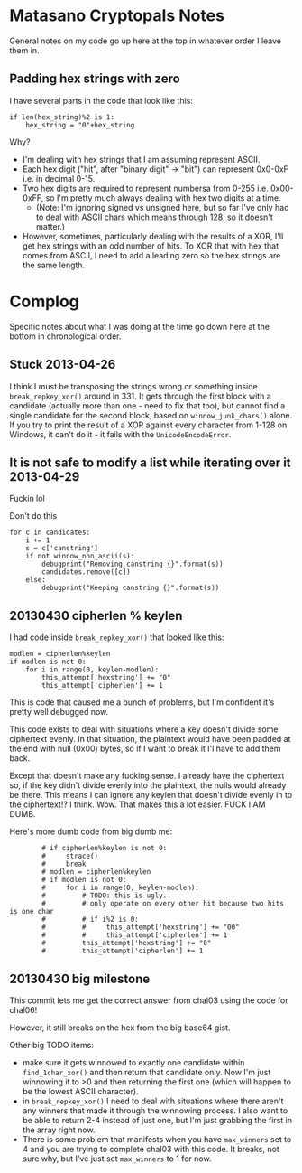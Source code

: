 # Matasano Cryptopals Notes

General notes on my code go up here at the top in whatever order I leave them in.

## Padding hex strings with zero

I have several parts in the code that look like this: 

    if len(hex_string)%2 is 1:
        hex_string = "0"+hex_string

Why? 

-   I'm dealing with hex strings that I am assuming represent ASCII. 
-   Each hex digit ("hit", after "binary digit" -> "bit") can represent 0x0-0xF i.e. in decimal 0-15.
-   Two hex digits are required to represent numbersa from 0-255 i.e. 0x00-0xFF, so I'm pretty much
    always dealing with hex two digits at a time.
    -   (Note: I'm ignoring signed vs unsigned here, but so far I've only had to deal with ASCII 
        chars which means through 128, so it doesn't matter.)
-   However, sometimes, particularly dealing with the results of a XOR, I'll get hex strings with an
    odd number of hits. To XOR that with hex that comes from ASCII, I need to add a leading zero so
    the hex strings are the same length. 

# Complog

Specific notes about what I was doing at the time go down here at the bottom in chronological order. 

## Stuck 2013-04-26

I think I must be transposing the strings wrong or something inside `break_repkey_xor()` around ln 331. It gets through the first block with a candidate (actually more than one - need to fix that too), but cannot find a single candidate for the second block, based on `winnow_junk_chars()` alone. If you try to print the result of a XOR against every character from 1-128 on Windows, it can't do it - it fails with the `UnicodeEncodeError`. 

## It is not safe to modify a list while iterating over it 2013-04-29

Fuckin lol

Don't do this

    for c in candidates:
        i += 1
        s = c['canstring']
        if not winnow_non_ascii(s):
            debugprint("Removing canstring {}".format(s))
            candidates.remove([c])
        else:
            debugprint("Keeping canstring {}".format(s))

## 20130430 cipherlen % keylen

I had code inside `break_repkey_xor()` that looked like this: 

    modlen = cipherlen%keylen
    if modlen is not 0:
        for i in range(0, keylen-modlen):
            this_attempt['hexstring'] += "0"
            this_attempt['cipherlen'] += 1

This is code that caused me a bunch of problems, but I'm confident it's pretty well debugged now. 

This code exists to deal with situations where a key doesn't divide some ciphertext evenly. In that situation, the plaintext would have been padded at the end with null (0x00) bytes, so if I want to break it I'l have to add them back. 

Except that doesn't make any fucking sense. I already have the ciphertext so, if the key didn't divide evenly into the plaintext, the nulls would already be there. This means I can ignore any keylen that doesn't divide evenly in to the ciphertext!? I think. Wow. That makes this a lot easier. FUCK I AM DUMB. 


Here's more dumb code from big dumb me:

            # if cipherlen%keylen is not 0:
            #     strace()
            #     break
            # modlen = cipherlen%keylen
            # if modlen is not 0:
            #     for i in range(0, keylen-modlen):
            #         # TODO: this is ugly.
            #         # only operate on every other hit because two hits is one char
            #         # if i%2 is 0: 
            #         #     this_attempt['hexstring'] += "00"
            #         #     this_attempt['cipherlen'] += 1
            #         this_attempt['hexstring'] += "0"
            #         this_attempt['cipherlen'] += 1

## 20130430 big milestone

This commit lets me get the correct answer from chal03 using the code for chal06! 

However, it still breaks on the hex from the big base64 gist. 

Other big TODO items: 

-   make sure it gets winnowed to exactly one candidate within `find_1char_xor()`
    and then return that candidate only. Now I'm just winnowing it to >0 and 
    then returning the first one (which will happen to be the lowest ASCII 
    character).
-   in `break_repkey_xor()` I need to deal with situations where there aren't 
    any winners that made it through the winnowing process. I also want to
    be able to return 2-4 instead of just one, but I'm just grabbing the 
    first in the array right now. 
-   There is some problem that manifests when you have `max_winners` set to 4 and you 
    are trying to complete chal03 with this code. It breaks, not sure why, but
    I've just set `max_winners` to 1 for now. 

